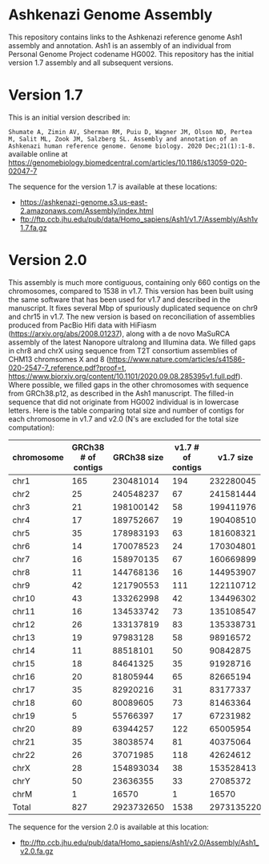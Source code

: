 # Ashkenazi Genome Assembly
This repository contains links to the Ashkenazi reference genome Ash1 assembly and annotation.  Ash1 is an assembly of an individual from Personal Genome Project codename HG002.
This repository has the initial version 1.7 assembly and all subsequent versions.

# Version 1.7
This is an initial version described in:

`Shumate A, Zimin AV, Sherman RM, Puiu D, Wagner JM, Olson ND, Pertea M, Salit ML, Zook JM, Salzberg SL. Assembly and annotation of an Ashkenazi human reference genome. Genome biology. 2020 Dec;21(1):1-8.`  available online at https://genomebiology.biomedcentral.com/articles/10.1186/s13059-020-02047-7

The sequence for the version 1.7 is available at these locations:

* https://ashkenazi-genome.s3.us-east-2.amazonaws.com/Assembly/index.html
* ftp://ftp.ccb.jhu.edu/pub/data/Homo_sapiens/Ash1/v1.7/Assembly/Ash1v1.7.fa.gz

# Version 2.0
This assembly is much more contiguous, containing only 660 contigs on the chromosomes, compared to 1538 in v1.7. This version has been built using the same software that has been used for v1.7 and described in the manuscript. It fixes several Mbp of spuriously duplicated sequence on chr9 and chr15 in v1.7.  The new version is based on reconciliation of assemblies produced from PacBio Hifi data with HiFiasm (https://arxiv.org/abs/2008.01237), along with a de novo MaSuRCA assembly of the latest Nanopore ultralong and Illumina data.  We filled gaps in chr8 and chrX using sequence from T2T consortium assemblies of CHM13 chromsomes X and 8 (https://www.nature.com/articles/s41586-020-2547-7_reference.pdf?proof=t, https://www.biorxiv.org/content/10.1101/2020.09.08.285395v1.full.pdf). Where possible, we filled gaps in the other chromosomes with sequence from GRCh38.p12, as described in the Ash1 manuscript.  The filled-in sequence that did not originate from HG002 individual is in lowercase letters. Here is the table comparing total size and number of contigs for each chromosome in v1.7 and v2.0 (N's are excluded for the total size computation):

|chromosome|GRCh38 # of contigs|GRCh38 size|v1.7 # of contigs|v1.7 size|v2.0 # of contigs|v2.0 size|
|----|----|----|----|----|----|----|
|chr1|165|230481014|194|232280045|43|232941810|
|chr2|25|240548237|67|241581444|28|241088594|
|chr3|21|198100142|58|199411976|22|198455190|
|chr4|17|189752667|19|190408510|32|190204789|
|chr5|35|178983193|63|181608321|28|180895704|
|chr6|14|170078523|24|170304801|20|171372493|
|chr7|16|158970135|67|160669899|43|160515359|
|chr8|11|144768136|16|144953907|1|146254838|
|chr9|42|121790553|111|122110712|51|123538660|
|chr10|43|133262998|42|134496302|12|133833314|
|chr11|16|134533742|73|135108547|17|136232750|
|chr12|26|133137819|83|135338731|17|133697965|
|chr13|19|97983128|58|98916572|18|98729624|
|chr14|11|88518101|50|90842875|12|93076130|
|chr15|18|84641325|35|91928716|41|86713045|
|chr16|20|81805944|65|82665194|42|85756159|
|chr17|35|82920216|31|83177337|27|84436288|
|chr18|60|80089605|73|81463364|51|80379216|
|chr19|5|55766397|17|67231982|12|57878605|
|chr20|89|63944257|122|65005954|60|64533361|
|chr21|35|38038574|81|40375064|45|39752918|
|chr22|26|37071985|118|42624612|10|37016933|
|chrX|28|154893034|38|153528413|1|154267970|
|chrY|50|23636355|33|27085372|27|27625515|
|chrM|1|16570|1|16570|1|16570|
|Total|827|2923732650|1538|2973135220|660|2959213800| 

The sequence for the version 2.0 is available at this location:

* ftp://ftp.ccb.jhu.edu/pub/data/Homo_sapiens/Ash1/v2.0/Assembly/Ash1_v2.0.fa.gz


